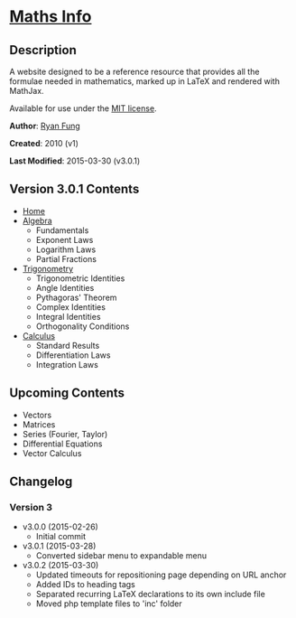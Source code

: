 [Maths Info](http://ryanvfung.com/maths)
========================================

Description
-----------

A website designed to be a reference resource that provides all the formulae needed in mathematics, marked up in LaTeX and rendered with MathJax.

Available for use under the [MIT license](http://opensource.org/licenses/MIT).

**Author**: [Ryan Fung](https://www.github.com/ryanvfung)

**Created**: 2010 (v1)

**Last Modified**: 2015-03-30 (v3.0.1)


Version 3.0.1 Contents
----------------------

* [Home](http://ryanvfung.com/maths)
* [Algebra](http://ryanvfung.com/maths/algebra)
  * Fundamentals
  * Exponent Laws
  * Logarithm Laws
  * Partial Fractions
* [Trigonometry](http://ryanvfung.com/maths/trigonometry)
  * Trigonometric Identities
  * Angle Identities
  * Pythagoras' Theorem
  * Complex Identities
  * Integral Identities
  * Orthogonality Conditions
* [Calculus](http://ryanvfung.com/maths/calculus)
  * Standard Results
  * Differentiation Laws
  * Integration Laws

Upcoming Contents
-----------------
* Vectors
* Matrices
* Series (Fourier, Taylor)
* Differential Equations
* Vector Calculus

Changelog
---------

### Version 3
* v3.0.0 (2015-02-26)
  * Initial commit
* v3.0.1 (2015-03-28)
  * Converted sidebar menu to expandable menu
* v3.0.2 (2015-03-30)
  * Updated timeouts for repositioning page depending on URL anchor
  * Added IDs to heading tags
  * Separated recurring LaTeX declarations to its own include file
  * Moved php template files to 'inc' folder
